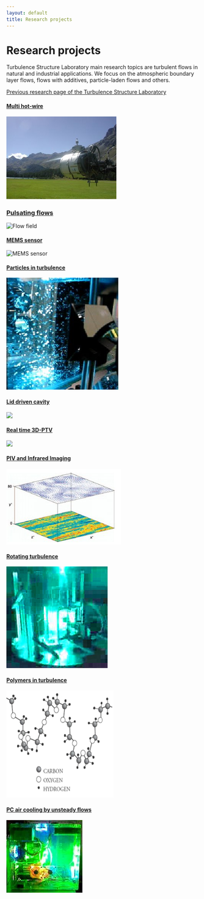```yaml
---
layout: default
title: Research projects
---
```


# Research projects

Turbulence Structure Laboratory main research topics are turbulent flows in natural and industrial applications. We focus on the atmospheric boundary layer flows, flows with additives, particle-laden flows and others.

[Previous research page of the Turbulence Structure Laboratory](http://www.eng.tau.ac.il/~alexlib/efdl/pmwiki.php?n=Research.Research)


#### [Multi hot-wire](/research/multihotwire)
![](/images/calibration_in_situ.jpg)

### [Pulsating flows](/research/pulsating)
![](http://lh4.ggpht.com/_Ehhk1abDUqc/S342CQWEw5I/AAAAAAAAJ1Y/NjS3P8o5qjI/s400/profiles_700_quiver.jpg "Flow field")

#### [MEMS sensor](/research/microsensor)
![MEMS sensor](https://lh5.googleusercontent.com/-mWCPTnbqlrk/TfKL2F7-THI/AAAAAAAALWU/gcfHpSUpDYA/s288/P1010129.JPG) 

#### [Particles in turbulence](/research/twophase)
![](/images/twophase.jpg)

#### [Lid driven cavity](/research/cavity)
![](http://lh6.ggpht.com/_Ehhk1abDUqc/SR7kA0Gw1HI/AAAAAAAADkA/FXUIcQqCQRc/s288/assembly_belt_large_aquarium.jpg) 

#### [Real time 3D-PTV](/research/realtime)
![](http://lh3.google.com/particle.tracking/R72ZOs-L0aI/AAAAAAAABjY/Oili4BO4QfM/s288/Image005.jpg)

####  [PIV and Infrared Imaging](/research/pivir)
![](/images/piv_ir_image.jpg)

#### [Rotating turbulence](/research/rotating)
![](/images/rotating.jpg) 

#### [Polymers in turbulence](/research/polymers)
![](/images/polymers.jpg)

#### [PC air cooling by unsteady flows](/research/heat)
![](/images/pc-heat.jpg) 


